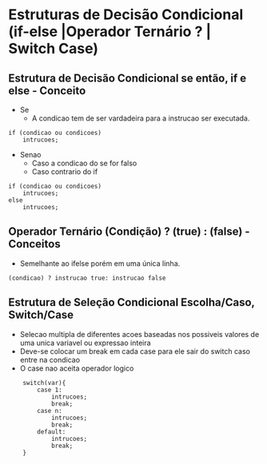 # Estruturas de Decisão Condicional (if-else  |Operador Ternário ? | Switch Case)

##  Estrutura de Decisão Condicional se então, if e else - Conceito
* Se
    * A condicao tem de ser vardadeira para a instrucao ser executada.

```
if (condicao ou condicoes)
    intrucoes;
```

* Senao
    * Caso a condicao do se for falso
    * Caso contrario do if

```
if (condicao ou condicoes)
    intrucoes;
else
    intrucoes;
```

## Operador Ternário (Condição) ? (true) : (false) - Conceitos
* Semelhante ao ifelse porém em uma única linha. 

```
(condicao) ? instrucao true: instrucao false

```

## Estrutura de Seleção Condicional Escolha/Caso, Switch/Case
* Selecao multipla de diferentes acoes baseadas nos possiveis valores de uma unica variavel ou expressao inteira
* Deve-se colocar um break em cada case para ele sair do switch caso entre na condicao
* O case nao aceita operador logico
```
    switch(var){
        case 1:
            intrucoes;
            break;
        case n:
            intrucoes;
            break;
        default:
            intrucoes;
            break;    
    }

```